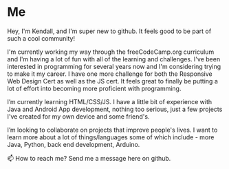 # Me

Hey, I'm Kendall, and I'm super new to github.  It feels good to be part of such a cool community!

I'm currently working my way through the freeCodeCamp.org curriculum and I'm having a lot of fun with all of the learning and challenges.  I've been interested in programming for several years now and I'm considering trying to make it my career.  I have one more challenge for both the Responsive Web Design Cert as well as the JS cert.  It feels great to finally be putting a lot of effort into becoming more proficient with programming.

I’m currently learning HTML/CSS/JS.  I have a little bit of experience with Java and Android App development, nothing too serious, just a few projects I've created for my own device and some friend's.

I’m looking to collaborate on projects that improve people's lives.  I want to learn more about a lot of things/languages some of which include - more Java, Python, back end development, Arduino.

📫 How to reach me? Send me a message here on github.
